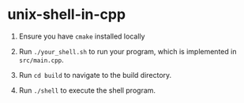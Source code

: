 # unix-shell-in-cpp

1. Ensure you have `cmake` installed locally

2. Run `./your_shell.sh` to run your program, which is implemented in
   `src/main.cpp`.

3. Run `cd build` to navigate to the build directory.
4. Run `./shell` to execute the shell program.



